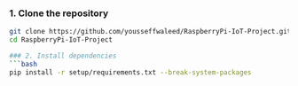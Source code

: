 ### 1. Clone the repository
```bash
git clone https://github.com/yousseffwaleed/RaspberryPi-IoT-Project.git
cd RaspberryPi-IoT-Project

### 2. Install dependencies
```bash
pip install -r setup/requirements.txt --break-system-packages
